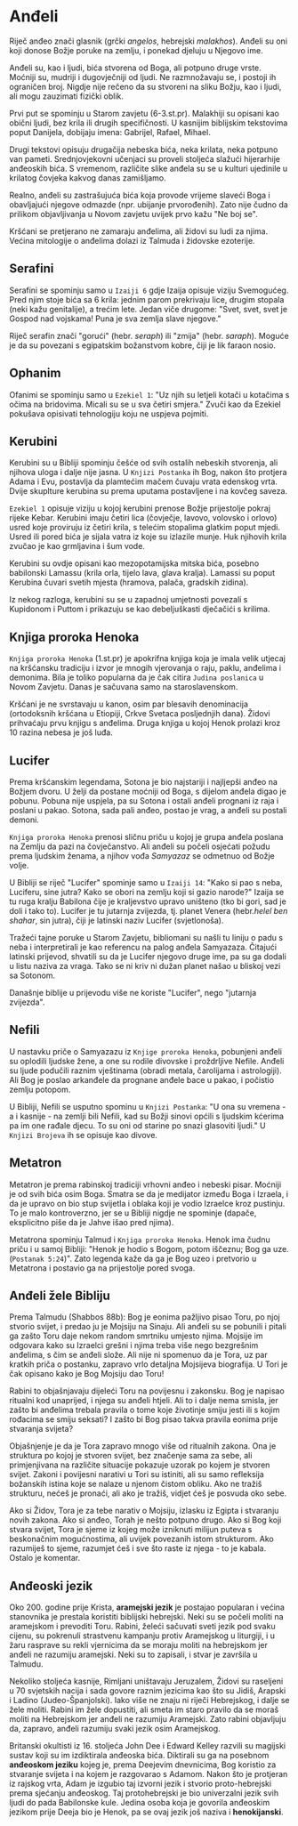 # Anđeli

Riječ anđeo znači glasnik (grčki *angelos*, hebrejski *malakhos*). Anđeli su oni koji donose Božje poruke na zemlju, i ponekad djeluju u Njegovo ime.

Anđeli su, kao i ljudi, bića stvorena od Boga, ali potpuno druge vrste. Moćniji su, mudriji i dugovječniji od ljudi. Ne razmnožavaju se, i postoji ih ograničen broj. Nigdje nije rečeno da su stvoreni na sliku Božju, kao i ljudi, ali mogu zauzimati fizički oblik.

Prvi put se spominju u Starom zavjetu (6-3.st.pr). Malakhiji su opisani kao obični ljudi, bez krila ili drugih specifičnosti. U kasnijim biblijskim tekstovima poput Danijela, dobijaju imena: Gabrijel, Rafael, Mihael.

Drugi tekstovi opisuju drugačija nebeska bića, neka krilata, neka potpuno van pameti. Srednjovjekovni učenjaci su proveli stoljeća slažući hijerarhije anđeoskih bića. S vremenom, različite slike anđela su se u kulturi ujedinile u krilatog čovjeka kakvog danas zamišljamo.

Realno, anđeli su zastrašujuća bića koja provode vrijeme slaveći Boga i obavljajući njegove odmazde (npr. ubijanje prvorođenih). Zato nije čudno da prilikom objavljivanja u Novom zavjetu uvijek prvo kažu "Ne boj se".

Kršćani se pretjerano ne zamaraju anđelima, ali židovi su ludi za njima. Većina mitologije o anđelima dolazi iz Talmuda i židovske ezoterije.

## Serafini

Serafini se spominju samo u `Izaiji 6` gdje Izaija opisuje viziju Svemogućeg. Pred njim stoje bića sa 6 krila: jednim parom prekrivaju lice, drugim stopala (neki kažu genitalije), a trećim lete. Jedan viče drugome: "Svet, svet, svet je Gospod nad vojskama! Puna je sva zemlja slave njegove."

Riječ serafin znači "gorući" (hebr. *seraph*) ili "zmija" (hebr. *saraph*). Moguće je da su povezani s egipatskim božanstvom kobre, čiji je lik faraon nosio.

## Ophanim

Ofanimi se spominju samo u `Ezekiel 1`: "Uz njih su letjeli kotači u kotačima s očima na bridovima. Micali su se u sva četiri smjera." Zvuči kao da Ezekiel pokušava opisivati tehnologiju koju ne uspjeva pojmiti.

## Kerubini

Kerubini su u Bibliji spominju češće od svih ostalih nebeskih stvorenja, ali njihova uloga i dalje nije jasna. U `Knjizi Postanka` ih Bog, nakon što protjera Adama i Evu, postavlja da plamtećim mačem čuvaju vrata edenskog vrta. Dvije skuplture kerubina su prema uputama postavljene i na kovčeg saveza.

`Ezekiel 1` opisuje viziju u kojoj kerubini prenose Božje prijestolje pokraj rijeke Kebar. Kerubini imaju četiri lica (čovječje, lavovo, volovsko i orlovo) usred koje proviruju iz četiri krila, s telećim stopalima glatkim poput mjedi. Usred ili pored bića je sijala vatra iz koje su izlazile munje. Huk njihovih krila zvučao je kao grmljavina i šum vode.

Kerubini su ovdje opisani kao mezopotamijska mitska bića, posebno babilonski Lamassu (krila orla, tijelo lava, glava kralja). Lamassi su poput Kerubina čuvari svetih mjesta (hramova, palača, gradskih zidina).

Iz nekog razloga, kerubini su se u zapadnoj umjetnosti povezali s Kupidonom i Puttom i prikazuju se kao debeljuškasti dječačići s krilima.

## Knjiga proroka Henoka

`Knjiga proroka Henoka` (1.st.pr) je apokrifna knjiga koja je imala velik utjecaj na kršćansku tradiciju i izvor je mnogih vjerovanja o raju, paklu, anđelima i demonima. Bila je toliko popularna da je čak citira `Judina poslanica` u Novom Zavjetu. Danas je sačuvana samo na staroslavenskom.

Kršćani je ne svrstavaju u kanon, osim par blesavih denominacija (ortodoksnih kršćana u Etiopiji, Crkve Svetaca posljednjih dana). Židovi prihvaćaju prvu knjigu s anđelima. Druga knjiga u kojoj Henok prolazi kroz 10 razina nebesa je još luđa.

## Lucifer

Prema kršćanskim legendama, Sotona je bio najstariji i najljepši anđeo na Božjem dvoru. U želji da postane moćniji od Boga, s dijelom anđela digao je pobunu. Pobuna nije uspjela, pa su Sotona i ostali anđeli prognani iz raja i poslani u pakao. Sotona, sada pali anđeo, postao je vrag, a anđeli su postali demoni.

`Knjiga proroka Henoka` prenosi sličnu priču u kojoj je grupa anđela poslana na Zemlju da pazi na čovječanstvo. Ali anđeli su počeli osjećati požudu prema ljudskim ženama, a njihov vođa *Samyazaz* se odmetnuo od Božje volje.

U Bibliji se riječ "Lucifer" spominje samo u `Izaiji 14`: "Kako si pao s neba, Luciferu, sine jutra? Kako se obori na zemlju koji si gazio narode?" Izaija se tu ruga kralju Babilona čije je kraljevstvo upravo uništeno (tko bi gori, sad je doli i tako to). Lucifer je tu jutarnja zvijezda, tj. planet Venera (hebr.*helel ben shahar*, sin jutra), čiji je latinski naziv Lucifer (svjetlonoša).

Tražeći tajne poruke u Starom Zavjetu, bibliomani su našli tu liniju o padu s neba i interpretirali je kao referencu na palog anđela Samyazaza. Čitajući latinski prijevod, shvatili su da je Lucifer njegovo druge ime, pa su ga dodali u listu naziva za vraga. Tako se ni kriv ni dužan planet našao u bliskoj vezi sa Sotonom.

Današnje biblije u prijevodu više ne koriste "Lucifer", nego "jutarnja zvijezda".

## Nefili

U nastavku priče o Samyazazu iz `Knjige proroka Henoka`, pobunjeni anđeli su oplodili ljudske žene, a one su rodile divovske i proždrljive Nefile. Anđeli su ljude podučili raznim vještinama (obradi metala, čarolijama i astrologiji). Ali Bog je poslao arkanđele da prognane anđele bace u pakao, i počistio zemlju potopom.

U Bibliji, Nefili se usputno spominu u `Knjizi Postanka`: "U ona su vremena - a i kasnije - na zemlji bili Nefili, kad su Božji sinovi općili s ljudskim kćerima pa im one rađale djecu. To su oni od starine po snazi glasoviti ljudi." U `Knjizi Brojeva` ih se opisuje kao divove.

## Metatron

Metatron je prema rabinskoj tradiciji vrhovni anđeo i nebeski pisar. Moćniji je od svih bića osim Boga. Smatra se da je medijator između Boga i Izraela, i da je upravo on bio stup svijetla i oblaka koji je vodio Izraelce kroz pustinju. To je malo kontroverzno, jer se u Bibliji nigdje ne spominje (dapače, eksplicitno piše da je Jahve išao pred njima).

Metatrona spominju Talmud i `Knjiga proroka Henoka`. Henok ima čudnu priču i u samoj Bibliji: "Henok je hodio s Bogom, potom iščeznu; Bog ga uze. (`Postanak 5:24`)". Zato legenda kaže da ga je Bog uzeo i pretvorio u Metatrona i postavio ga na prijestolje pored svoga.

## Anđeli žele Bibliju

Prema Talmudu (Shabbos 88b): Bog je eonima pažljivo pisao Toru, po njoj stvorio svijet, i predao ju je Mojsiju na Sinaju. Ali anđeli su se pobunili i pitali ga zašto Toru daje nekom random smrtniku umjesto njima. Mojsije im odgovara kako su Izraelci grešni i njima treba više nego bezgrešnim anđelima, s čim se anđeli slože. Ali nije ni spomenuo da je Tora, uz par kratkih priča o postanku, zapravo vrlo detaljna Mojsijeva biografija. U Tori je čak opisano kako je Bog Mojsiju dao Toru!

Rabini to objašnjavaju dijeleći Toru na povijesnu i zakonsku. Bog je napisao ritualni kod unaprijed, i njega su anđeli htjeli. Ali to i dalje nema smisla, jer zašto bi anđelima trebala pravila o tome koje životinje smiju jesti ili s kojim rođacima se smiju seksati? I zašto bi Bog pisao takva pravila eonima prije stvaranja svijeta?

Objašnjenje je da je Tora zapravo mnogo više od ritualnih zakona. Ona je struktura po kojoj je stvoren svijet, bez značenje sama za sebe, ali primjenjivana na različite situacije pokazuje uzorak po kojem je stvoren svijet. Zakoni i povijesni narativi u Tori su istiniti, ali su samo refleksija božanskih istina koje se nalaze u njenom čistom obliku. Ako ne tražiš strukturu, nećeš je pronaći, ali ako je tražiš, vidjet ćeš je posvuda oko sebe.

Ako si Židov, Tora je za tebe narativ o Mojsiju, izlasku iz Egipta i stvaranju novih zakona. Ako si anđeo, Torah je nešto potpuno drugo. Ako si Bog koji stvara svijet, Tora je sjeme iz kojeg može izniknuti milijun puteva s beskonačnim mogućnostima, ali uvijek povezanih istom strukturom. Ako razumiješ to sjeme, razumjet ćeš i sve što raste iz njega - to je kabala. Ostalo je  komentar.

## Anđeoski jezik

Oko 200. godine prije Krista, **aramejski jezik** je postajao popularan i većina stanovnika je prestala koristiti biblijski hebrejski. Neki su se počeli moliti na aramejskom i prevoditi Toru. Rabini, želeći sačuvati sveti jezik pod svaku cijenu, su pokrenuli strastvenu kampanju protiv Aramejskog u liturgiji, i u žaru rasprave su rekli vjernicima da se moraju moliti na hebrejskom jer anđeli ne razumiju aramejski. Neki su to zapisali, i stvar je završila u Talmudu.

Nekoliko stoljeća kasnije, Rimljani uništavaju Jeruzalem, Židovi su raseljeni u 70 svjetskih nacija i sada govore raznim jezicima kao što su Jidiš, Arapski i Ladino (Judeo-Španjolski). Iako više ne znaju ni riječi Hebrejskog, i dalje se žele moliti. Rabini im žele dopustiti, ali smeta im staro pravilo da se moraš moliti na Hebrejskom jer anđeli ne razumiju Aramejski. Zato rabini objavljuju da, zapravo, anđeli razumiju svaki jezik osim Aramejskog.

Britanski okultisti iz 16. stoljeća John Dee i Edward Kelley razvili su magijski sustav koji su im izdiktirala anđeoska bića. Diktirali su ga na posebnom **anđeoskom jeziku** kojeg je, prema Deejevim dnevnicima, Bog koristio za stvaranje svijeta i na kojem je razgovarao s Adamom. Nakon što je protjeran iz rajskog vrta, Adam je izgubio taj izvorni jezik i stvorio proto-hebrejski prema sjećanju anđeoskog. Taj protohebrejski je bio univerzalni jezik svih ljudi do pada Babilonske kule. Jedina osoba koja je govorila anđeoskim jezikom prije Deeja bio je Henok, pa se ovaj jezik još naziva i **henokijanski**.
